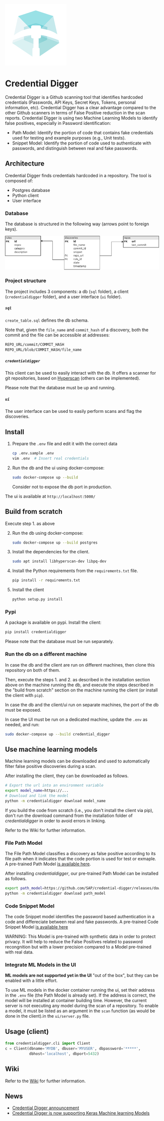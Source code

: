 ![Logo](github_assets/Logo-CD-Mint_48.png)


# Credential Digger

Credential Digger is a Github scanning tool that identifies hardcoded credentials (Passwords, API Keys, Secret Keys, Tokens, personal information, etc).
Credential Digger has a clear advantage compared to the other Github scanners in terms of False Positive reduction in the scan reports. 
Credential Digger is using two Machine Learning Models to identify false positives, especially in Password identification:
- Path Model: Identify the portion of code that contains fake credentials used for testing and example purposes (e.g., Unit tests).
- Snippet Model: Identify the portion of code used to authenticate with passwords, and distinguish between real and fake passwords.


## Architecture

Credential Digger finds credentials hardcoded in a repository.
The tool is composed of:
- Postgres database
- Python client
- User interface

### Database

The database is structured in the following way (arrows point to foreign keys).

![DB Structure](github_assets/database.png)


### Project structure

The project includes 3 components: a db (`sql` folder), a client
(`credentialdigger` folder), and a user interface (`ui` folder).

##### `sql`
`create_table.sql` defines the db schema.

Note that, given the `file_name` and `commit_hash` of a discovery, both the
commit and the file can be accessible at addresses:
```bash
REPO_URL/commit/COMMIT_HASH
REPO_URL/blob/COMMIT_HASH/file_name
```

##### `credentialdigger`
This client can be used to easily interact with the db.
It offers a scanner for git repositories, based on
[Hyperscan](https://www.hyperscan.io/) (others can be implemented).

Please note that the database must be up and running.

##### `ui`
The user interface can be used to easily perform scans and flag the discoveries.


## Install

1. Prepare the `.env` file and edit it with the correct data
   ```bash
   cp .env.sample .env
   vim .env  # Insert real credentials
   ```

2. Run the db and the ui using docker-compose:
   ```bash
   sudo docker-compose up --build
   ```
   Consider not to expose the db port in production.

The ui is available at `http://localhost:5000/`


## Build from scratch

Execute step 1. as above

2. Run the db using docker-compose:
   ```bash
   sudo docker-compose up --build postgres
   ```

3. Install the dependencies for the client.
   ```bash
   sudo apt install libhyperscan-dev libpq-dev
   ```

4. Install the Python requirements from the `requirements.txt` file.
   ```bash
   pip install -r requirements.txt
   ```

5. Install the client
   ```bash
   python setup.py install
   ```

### Pypi

A package is available on pypi. Install the client:
```bash
pip install credentialdigger
```
Please note that the database must be run separately.


### Run the db on a different machine

In case the db and the client are run on different machines, then clone this
repository on both of them.

Then, execute the steps 1. and 2. as described in the installation section
above on the machine running the db, and execute the steps described in the
"build from scratch" section on the machine running the client (or install the
client with `pip`).

In case the db and the client/ui run on separate machines, the port of the db
must be exposed.

In case the UI must be run on a dedicated machine, update the `.env` as needed,
and run:
```bash
sudo docker-compose up --build credential_digger
```


## Use machine learning models

Machine learning models can be downloaded and used to automatically filter
false positive discoveries during a scan.

After installing the client, they can be downloaded as follows.

```bash
# Export the url into an environment variable
export model_name=https://...
# Download and link the model
python -m credentialdigger download model_name
```

If you build the code from scratch (i.e., you don't install the client via
pip), don't run the download command from the installation folder of
_credentialdigger_ in order to avoid errors in linking.

Refer to the Wiki for further information.

### File Path Model
The File Path Model classifies a discovery as false positive according to its file
path when it indicates that the code portion is used for test or exmaple. A pre-trained Path Model [is available here](https://github.com/SAP/credential-digger/releases/download/v1.0.0/path_model-1.0.0.tar.gz).

After installing _credentialdigger_, our pre-trained Path Model can be installed as follows.
```bash
export path_model=https://github.com/SAP/credential-digger/releases/download/v1.0.0/path_model-1.0.0.tar.gz
python -m credentialdigger download path_model
```
### Code Snippet Model

The code Snippet model identifies the password based authentication in a code and differeciate between real and fake passwords. A pre-trained Code Snippet Model [is available here](https://github.com/SAP/credential-digger/releases/download/SM-v1.0.0/snippet_model-1.0.0.tar.gz)

WARNING: This Model is pre-trained with synthetic data in order to protect privacy. It will help to reduce the False Positives related to password recongnition but with a lower precision compared to a Model pre-trained with real data.

### Integrate ML Models in the UI

**ML models are not supported yet in the UI** "out of the box", but they can be
enabled with a little effort.

To use ML models in the docker container running the ui, set their address in
the `.env` file (the Path Model is already set).
If the address is correct, the model will be installed at container building
time.
However, the current server is not executing any model during the scan of a
repository. To enable a model, it must be listed as an argument in the `scan`
function (as would be done in the client).in the `ui/server.py` file.


## Usage (client)

```python
from credentialdigger.cli import Client
c = Client(dbname='MYDB', dbuser='MYUSER', dbpassword='*****',
           dbhost='localhost', dbport=5432)
```


## Wiki
Refer to the [Wiki](https://github.com/SAP/credential-digger/wiki) for further information.


## News
- [Credential Digger announcement](https://blogs.sap.com/2020/06/23/credential-digger-using-machine-learning-to-identify-hardcoded-credentials-in-github) 
- [Credential Digger is now supporting Keras Machine learning Models](https://github.com/SAP/credential-digger/tree/keras_models)
